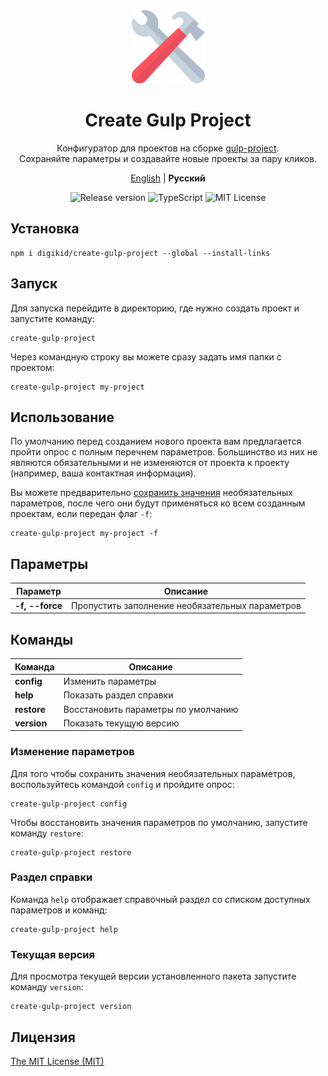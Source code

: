 <div align="center">
  <img alt="Create Gulp Project" src="https://github.com/digikid/create-gulp-project/raw/main/logo.svg" height="117" />
  <h1>Create Gulp Project</h1>
  <p>Конфигуратор для проектов на сборке <a href="https://github.com/digikid/gulp-project">gulp-project</a>.<br>Сохраняйте параметры и создавайте новые проекты за пару кликов.</p>
  <p>
    <a href="https://github.com/digikid/create-gulp-project/blob/main/README.md">English</a> | <b>Русский</b></p>
  <img src="https://img.shields.io/github/release/digikid/create-gulp-project.svg?style=flat-square&logo=appveyor" alt="Release version">
  <img src="https://img.shields.io/github/languages/top/digikid/create-gulp-project.svg?style=flat-square&logo=appveyor" alt="TypeScript">
  <img src="https://img.shields.io/github/license/digikid/create-gulp-project.svg?style=flat-square&logo=appveyor" alt="MIT License">
</div>

## Установка

```shell
npm i digikid/create-gulp-project --global --install-links
```

## Запуск

Для запуска перейдите в директорию, где нужно создать проект и запустите команду:

```shell
create-gulp-project
```

Через командную строку вы можете сразу задать имя папки с проектом:

```shell
create-gulp-project my-project
```

## Использование

По умолчанию перед созданием нового проекта вам предлагается пройти опрос с полным перечнем параметров. Большинство из них не являются обязательными и не изменяются от проекта к проекту (например, ваша контактная информация).

Вы можете предварительно [сохранить значения](#config) необязательных параметров, после чего они будут применяться ко всем созданным проектам, если передан флаг `-f`:

```shell
create-gulp-project my-project -f
```

## Параметры

| Параметр            | Описание                                        |
|---------------------|-------------------------------------------------|
| <b>-f, --force</b>  | Пропустить заполнение необязательных параметров |

## Команды

| Команда        | Описание                            |
|----------------|-------------------------------------|
| <b>config</b>  | Изменить параметры                  |
| <b>help</b>    | Показать раздел справки             |
| <b>restore</b> | Восстановить параметры по умолчанию |
| <b>version</b> | Показать текущую версию             |

<a name="config"></a>

### Изменение параметров

Для того чтобы сохранить значения необязательных параметров, воспользуйтесь командой `config` и пройдите опрос:

```shell
create-gulp-project config
```

Чтобы восстановить значения параметров по умолчанию, запустите команду `restore`:

```shell
create-gulp-project restore
```

### Раздел справки

Команда `help` отображает справочный раздел со списком доступных параметров и команд:

```shell
create-gulp-project help
```

### Текущая версия

Для просмотра текущей версии установленного пакета запустите команду `version`:

```shell
create-gulp-project version
```

## Лицензия

[The MIT License (MIT)](LICENSE)
